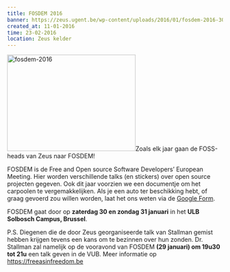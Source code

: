 ```yaml
---
title: FOSDEM 2016
banner: https://zeus.ugent.be/wp-content/uploads/2016/01/fosdem-2016-300x225.jpg
created_at: 11-01-2016
time: 23-02-2016
location: Zeus kelder
---
```


<a href="https://zeus.ugent.be/2016/01/11/fosdem-2016/fosdem-2016/"><img src="https://zeus.ugent.be/wp-content/uploads/2016/01/fosdem-2016-300x225.jpg" alt="fosdem-2016" width="300" height="225" class="alignright size-medium wp-image-2397" /></a>Zoals elk jaar gaan de FOSS-heads van Zeus naar FOSDEM!

FOSDEM is de Free and Open source Software Developers’ European Meeting. Hier worden verschillende talks (en stickers) over open source projecten gegeven. Ook dit jaar voorzien we een documentje om het carpoolen te vergemakkelijken. Als je een auto ter beschikking hebt, of graag gevoerd zou willen worden, laat het ons weten via de <a href="https://goo.gl/8DTEId">Google Form</a>.

FOSDEM gaat door op <strong>zaterdag 30 en zondag 31 januari</strong> in het <strong>ULB Solbosch Campus, Brussel</strong>.

P.S. Diegenen die de door Zeus georganiseerde talk van Stallman gemist hebben krijgen tevens een kans om te bezinnen over hun zonden. Dr. Stallman zal namelijk op de vooravond van FOSDEM <strong>(29 januari) om 19u30 tot 21u</strong> een talk geven in de VUB. Meer informatie op <a href="https://freeasinfreedom.be">https://freeasinfreedom.be</a>